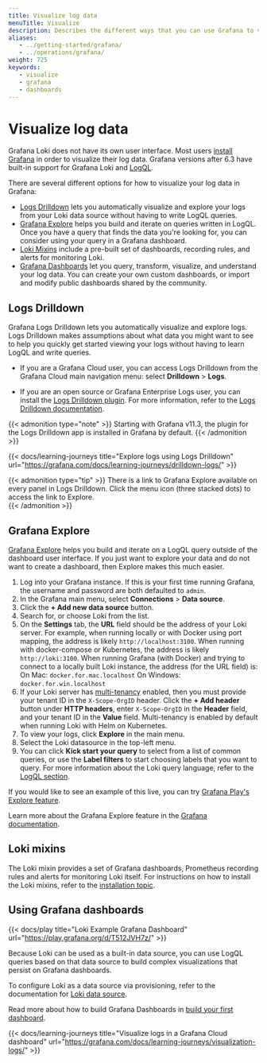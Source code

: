 ```yaml
---
title: Visualize log data
menuTitle: Visualize
description: Describes the different ways that you can use Grafana to visualize your log data.
aliases:
   - ../getting-started/grafana/
   - ../operations/grafana/
weight: 725
keywords:
   - visualize
   - grafana
   - dashboards
---
```


# Visualize log data

Grafana Loki does not have its own user interface. Most users [install Grafana](https://grafana.com/docs/grafana/latest/setup-grafana/installation/) in order to visualize their log data. Grafana versions after 6.3 have built-in support for Grafana Loki and [LogQL](https://grafana.com/docs/loki/<LOKI_VERSION>/query/).

There are several different options for how to visualize your log data in Grafana:

- [Logs Drilldown](https://grafana.com/docs/grafana-cloud/visualizations/simplified-exploration/logs/) lets you automatically visualize and explore your logs from your Loki data source without having to write LogQL queries.
- [Grafana Explore](https://grafana.com/docs/grafana/latest/explore/logs-integration/) helps you build and iterate on queries written in LogQL. Once you have a query that finds the data you're looking for, you can consider using your query in a Grafana dashboard.
- [Loki Mixins](https://grafana.com/docs/loki/latest/operations/observability/#mixins) include a pre-built set of dashboards, recording rules, and alerts for monitoring Loki.
- [Grafana Dashboards](https://grafana.com/docs/grafana/latest/dashboards/) let you query, transform, visualize, and understand your log data. You can create your own custom dashboards, or import and modify public dashboards shared by the community.

## Logs Drilldown

Grafana Logs Drilldown lets you automatically visualize and explore logs. Logs Drilldown makes assumptions about what data you might want to see to help you quickly get started viewing your logs without having to learn LogQL and write queries.

- If you are a Grafana Cloud user, you can access Logs Drilldown from the Grafana Cloud main navigation menu: select **Drilldown** > **Logs**.

- If you are an open source or Grafana Enterprise Logs user, you can install the [Logs Drilldown plugin](https://grafana.com/docs/grafana-cloud/visualizations/simplified-exploration/logs/access/). For more information, refer to the [Logs Drilldown documentation](https://grafana.com/docs/grafana-cloud/visualizations/simplified-exploration/logs/).

{{< admonition type="note" >}}
Starting with Grafana v11.3, the plugin for the Logs Drilldown app is installed in Grafana by default.
{{< /admonition >}}

{{< docs/learning-journeys title="Explore logs using Logs Drilldown" url="https://grafana.com/docs/learning-journeys/drilldown-logs/" >}}

{{< admonition type="tip" >}}
There is a link to Grafana Explore available on every panel in Logs Drilldown. Click the menu icon (three stacked dots) to access the link to Explore.  
{{< /admonition >}}

## Grafana Explore

[Grafana Explore](https://grafana.com/docs/grafana/latest/explore/) helps you build and iterate on a LogQL query outside of the dashboard user interface. If you just want to explore your data and do not want to create a dashboard, then Explore makes this much easier.

1. Log into your Grafana instance. If this is your first time running Grafana, the username and password are both defaulted to `admin`.
1. In the Grafana main menu, select **Connections** > **Data source**.
1. Click the **+ Add new data source** button.
1. Search for, or choose Loki from the list.
1. On the **Settings** tab, the **URL** field should be the address of your Loki server.
For example, when running locally or with Docker using port mapping, the address is likely `http://localhost:3100`.
When running with docker-compose or Kubernetes, the address is likely `http://loki:3100`.
When running Grafana (with Docker) and trying to connect to a locally built Loki instance, the address (for the URL field) is:
   On Mac: `docker.for.mac.localhost`
   On Windows: `docker.for.win.localhost`
1. If your Loki server has [multi-tenancy](https://grafana.com/docs/loki/latest/operations/multi-tenancy/) enabled, then you must provide your tenant ID in the `X-Scope-OrgID` header. Click the **+ Add header** button under **HTTP headers**, enter `X-Scope-OrgID` in the **Header** field, and your tenant ID in the **Value** field. Multi-tenancy is enabled by default when running Loki with Helm on Kubernetes.
1. To view your logs, click **Explore** in the main menu.
1. Select the Loki datasource in the top-left menu.
1. You can click **Kick start your query** to select from a list of common queries, or use the **Label filters** to start choosing labels that you want to query. For more information about the Loki query language, refer to the [LogQL section](https://grafana.com/docs/loki/<LOKI_VERSION>/query/).

If you would like to see an example of this live, you can try [Grafana Play's Explore feature](https://play.grafana.org/explore?schemaVersion=1&panes=%7B%22v1d%22:%7B%22datasource%22:%22ac4000ca-1959-45f5-aa45-2bd0898f7026%22,%22queries%22:%5B%7B%22refId%22:%22A%22,%22expr%22:%22%7Bagent%3D%5C%22promtail%5C%22%7D%20%7C%3D%20%60%60%22,%22queryType%22:%22range%22,%22datasource%22:%7B%22type%22:%22loki%22,%22uid%22:%22ac4000ca-1959-45f5-aa45-2bd0898f7026%22%7D,%22editorMode%22:%22builder%22%7D%5D,%22range%22:%7B%22from%22:%22now-1h%22,%22to%22:%22now%22%7D%7D%7D&orgId=1).

Learn more about the Grafana Explore feature in the [Grafana documentation](https://grafana.com/docs/grafana/latest/explore/logs-integration/).

## Loki mixins

The Loki mixin provides a set of Grafana dashboards, Prometheus recording rules and alerts for monitoring Loki itself. For instructions on how to install the Loki mixins, refer to the [installation topic](https://grafana.com/docs/loki/<LOKI_VERSION>/operations/meta-monitoring/mixins/).

## Using Grafana dashboards

{{< docs/play title="Loki Example Grafana Dashboard" url="https://play.grafana.org/d/T512JVH7z/" >}}

Because Loki can be used as a built-in data source, you can use LogQL queries based on that data source to build complex visualizations that persist on Grafana dashboards.

To configure Loki as a data source via provisioning, refer to the documentation for [Loki data source](https://grafana.com/docs/grafana/latest/datasources/loki/#configure-the-datasource-with-provisioning).

Read more about how to build Grafana Dashboards in [build your first dashboard](https://grafana.com/docs/grafana/latest/getting-started/build-first-dashboard/).

{{< docs/learning-journeys title="Visualize logs in a Grafana Cloud dashboard" url="https://grafana.com/docs/learning-journeys/visualization-logs/" >}}
